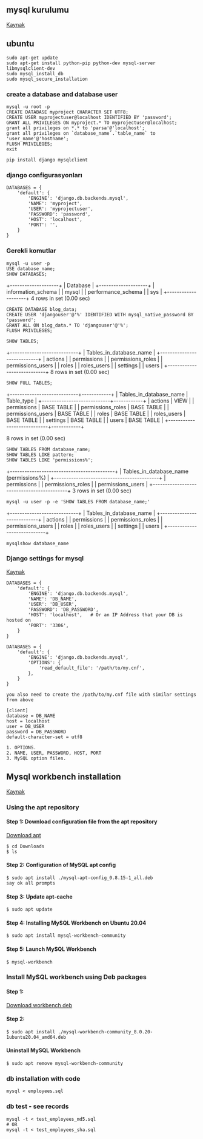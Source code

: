 ## mysql kurulumu

[Kaynak](https://www.digitalocean.com/community/tutorials/how-to-use-mysql-or-mariadb-with-your-django-application-on-ubuntu-14-04)

## ubuntu 

```
sudo apt-get update
sudo apt-get install python-pip python-dev mysql-server libmysqlclient-dev
sudo mysql_install_db
sudo mysql_secure_installation
```

### create a database and database user

```
mysql -u root -p
CREATE DATABASE myproject CHARACTER SET UTF8;
CREATE USER myprojectuser@localhost IDENTIFIED BY 'password';
GRANT ALL PRIVILEGES ON myproject.* TO myprojectuser@localhost;
grant all privileges on *.* to 'parsa'@'localhost';
grant all privileges on `database_name`.`table_name` to 'user_name'@'hostname';
FLUSH PRIVILEGES;
exit
```

```
pip install django mysqlclient
```

### django configurasyonları
```
DATABASES = {
    'default': {
        'ENGINE': 'django.db.backends.mysql',
        'NAME': 'myproject',
        'USER': 'myprojectuser',
        'PASSWORD': 'password',
        'HOST': 'localhost',
        'PORT': '',
    }
}
```

### Gerekli komutlar

```
mysql -u user -p
USE database_name;
SHOW DATABASES;
```
+--------------------+
| Database          |
+--------------------+
| information_schema |
| mysql             |
| performance_schema |
| sys               |
+--------------------+
4 rows in set (0.00 sec)
```
CREATE DATABASE blog_data;
CREATE USER 'djangouser'@'%' IDENTIFIED WITH mysql_native_password BY 'password';
GRANT ALL ON blog_data.* TO 'djangouser'@'%';
FLUSH PRIVILEGES;
```
```
SHOW TABLES;
```
+----------------------------+
| Tables_in_database_name    |
+----------------------------+
| actions                    |
| permissions                |
| permissions_roles          |
| permissions_users          |
| roles                      |
| roles_users                |
| settings                   |
| users                      |
+----------------------------+
8 rows in set (0.00 sec)
```
SHOW FULL TABLES;
```
+----------------------------+------------+
| Tables_in_database_name    | Table_type |
+----------------------------+------------+
| actions                    | VIEW       |
| permissions                | BASE TABLE |
| permissions_roles          | BASE TABLE |
| permissions_users          | BASE TABLE |
| roles                      | BASE TABLE |
| roles_users                | BASE TABLE |
| settings                   | BASE TABLE |
| users                      | BASE TABLE |
+----------------------------+------------+

8 rows in set (0.00 sec)
```
SHOW TABLES FROM database_name;
SHOW TABLES LIKE pattern;
SHOW TABLES LIKE 'permissions%';
```
+-------------------------------------------+
| Tables_in_database_name (permissions%)    |
+-------------------------------------------+
| permissions                               |
| permissions_roles                         |
| permissions_users                         |
+-------------------------------------------+
3 rows in set (0.00 sec)
```
mysql -u user -p -e 'SHOW TABLES FROM database_name;'
```
+----------------------------+
| Tables_in_database_name    |
+----------------------------+
| actions                    |
| permissions                |
| permissions_roles          |
| permissions_users          |
| roles                      |
| roles_users                |
| settings                   |
| users                      |
+----------------------------+
```
mysqlshow database_name
```
### Django settings for mysql
[Kaynak](https://stackoverflow.com/questions/19189813/setting-django-up-to-use-mysql)

```
DATABASES = {
    'default': {
        'ENGINE': 'django.db.backends.mysql', 
        'NAME': 'DB_NAME',
        'USER': 'DB_USER',
        'PASSWORD': 'DB_PASSWORD',
        'HOST': 'localhost',   # Or an IP Address that your DB is hosted on
        'PORT': '3306',
    }
}
```
```
DATABASES = {
    'default': {
        'ENGINE': 'django.db.backends.mysql',
        'OPTIONS': {
            'read_default_file': '/path/to/my.cnf',
        },
    }
}

you also need to create the /path/to/my.cnf file with similar settings from above

[client]
database = DB_NAME
host = localhost
user = DB_USER
password = DB_PASSWORD
default-character-set = utf8

1. OPTIONS.
2. NAME, USER, PASSWORD, HOST, PORT
3. MySQL option files.
```

## Mysql workbench installation

[Kaynak](https://linuxhint.com/installing_mysql_workbench_ubuntu/)

### Using the apt repository
#### Step 1: Download configuration file from the apt repository
[Download apt](https://dev.mysql.com/downloads/repo/apt/)
```
$ cd Downloads
$ ls
```
#### Step 2: Configuration of MySQL apt config
```
$ sudo apt install ./mysql-apt-config_0.8.15-1_all.deb
say ok all prompts
```
#### Step 3: Update apt-cache
```
$ sudo apt update
```
#### Step 4: Installing MySQL Workbench on Ubuntu 20.04
```
$ sudo apt install mysql-workbench-community
```
#### Step 5: Launch MySQL Workbench
```
$ mysql-workbench
```
### Install MySQL workbench using Deb packages
#### Step 1:
[Download workbench deb](https://dev.mysql.com/downloads/workbench/)
#### Step 2:
```
$ sudo apt install ./mysql-workbench-community_8.0.20-1ubuntu20.04_amd64.deb
```
#### Uninstall MySQL Workbench
```
$ sudo apt remove mysql-workbench-community
```

### db installation with code

```
mysql < employees.sql
```

### db test - see records

```
mysql -t < test_employees_md5.sql
# OR
mysql -t < test_employees_sha.sql
```